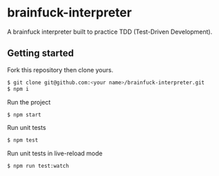 # brainfuck-interpreter
A brainfuck interpreter built to practice TDD (Test-Driven Development).

## Getting started

Fork this repository then clone yours.

```sh
$ git clone git@github.com:<your name>/brainfuck-interpreter.git
$ npm i
```

Run the project

```sh
$ npm start
```

Run unit tests

```sh
$ npm test
```

Run unit tests in live-reload mode

```sh
$ npm run test:watch
```

